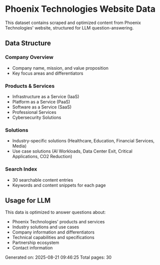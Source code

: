 # Phoenix Technologies Website Data

This dataset contains scraped and optimized content from Phoenix Technologies' website, structured for LLM question-answering.

## Data Structure

### Company Overview
- Company name, mission, and value proposition
- Key focus areas and differentiators

### Products & Services
- Infrastructure as a Service (IaaS)
- Platform as a Service (PaaS) 
- Software as a Service (SaaS)
- Professional Services
- Cybersecurity Solutions

### Solutions
- Industry-specific solutions (Healthcare, Education, Financial Services, Media)
- Use case solutions (AI Workloads, Data Center Exit, Critical Applications, CO2 Reduction)

### Search Index
- 30 searchable content entries
- Keywords and content snippets for each page

## Usage for LLM

This data is optimized to answer questions about:
- Phoenix Technologies' products and services
- Industry solutions and use cases
- Company information and differentiators
- Technical capabilities and specifications
- Partnership ecosystem
- Contact information

Generated on: 2025-08-21 09:46:25
Total pages: 30
